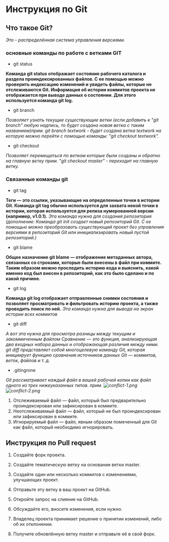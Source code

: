 # Инструкция по Git

## Что такое Git?

*Это - распределённая система управления версиями.*


### основные команды по работе с ветками GIT


* git status

**Команда git status отображает состояние рабочего каталога и раздела проиндексированных файлов. С ее помощью можно проверить индексацию изменений и увидеть файлы, которые не отслеживаются Git. Информация об истории коммитов проекта не отображается при выводе данных о состоянии. Для этого используется команда git log.**

* git branch 

*Позволяет узнать текущие существующие ветки (если добавить к "git branch" любую надпись, то будет создана новая ветка с таким названием)прим. git branch textwork - будет создана ветка textwork на которую можно перейти с помощью команды: "git checkout textwork".*

* git checkout

*Позволяет перемещаться по веткам которые были созданы и обратно на главную ветку прим. "git checkout master" - переходит на главную ветку.*

### Связанные команды git

* git tag

**Теги — это ссылки, указывающие на определенные точки в истории Git. Команда git tag обычно используется для захвата некой точки в истории, которая используется для релиза нумерованной версии (например, v1.0.1).**
*Эта команда нужна для создания репозитория* 
*(дополнение: Команда git init создает новый репозиторий Git. С ее помощью можно преобразовать существующий проект без управления версиями в репозиторий Git или инициализировать новый пустой репозиторий.)*


* git blame

**Общее назначение git blame — отображение метаданных автора, связанных со строками, которые были внесены в файл при коммите. Таким образом можно проследить историю кода и выяснить, какой именно код был внесен в репозиторий, как это было сделано и по какой причине.**

* git log

**Команда git log отображает отправленные снимки состояния и позволяет просматривать и фильтровать историю проекта, а также проводить поиск по ней.**
*Эта команда нужна для вывода на экран истории всех коммитов*

* git diff

*А вот эта нужна для просмотра разницы между текущим и закоммиченным файлом*
*Сравнение — это функция, анализирующая два входных набора данных и отображающая различия между ними. git diff представляет собой многоцелевую команду Git, которая инициирует функцию сравнения источников данных Git — коммитов, веток, файлов и т. д.*

* .gitingrone 

*Git рассматривает каждый файл в вашей рабочей копии как файл одного из трех нижеуказанных типов. прим. ![conflict-1.png](conflict-1.png) ![conflict-2.png](conflict-2.png)*

1. Отслеживаемый файл — файл, который был предварительно проиндексирован или зафиксирован в коммите.
2. Неотслеживаемый файл — файл, который не был проиндексирован или зафиксирован в коммите.
3. Игнорируемый файл — файл, явным образом помеченный для Git как файл, который необходимо игнорировать.

## Инструкция по Pull request

1. Создайте форк проекта.

2. Создайте тематическую ветку на основании ветки master.

3. Создайте один или несколько коммитов с изменениями, улучшающих проект.

4. Отправьте эту ветку в ваш проект на GitHub.

5. Откройте запрос на слияние на GitHub.

6. Обсуждайте его, вносите изменения, если нужно.

7. Владелец проекта принимает решение о принятии изменений, либо об их отклонении.

8. Получите обновлённую ветку master и отправьте её в свой форк.